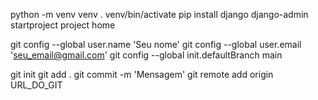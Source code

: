 python -m venv venv
. venv/bin/activate
pip install django
django-admin startproject project home

git config --global user.name 'Seu nome'
git config --global user.email 'seu_email@gmail.com'
git config --global init.defaultBranch main

git init
git add .
git commit -m 'Mensagem'
git remote add origin URL_DO_GIT
